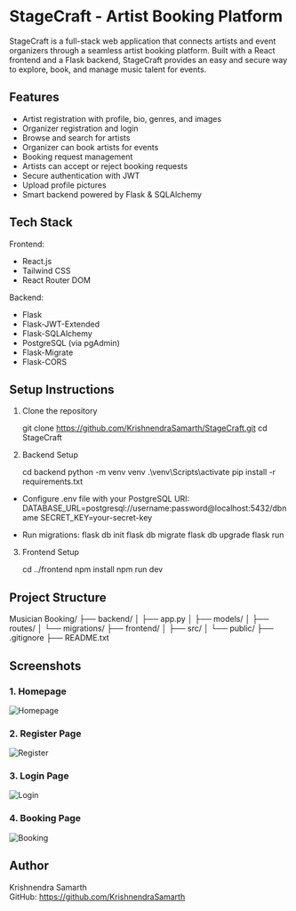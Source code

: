 
StageCraft - Artist Booking Platform
====================================

StageCraft is a full-stack web application that connects artists and event organizers through a seamless artist booking platform. Built with a React frontend and a Flask backend, StageCraft provides an easy and secure way to explore, book, and manage music talent for events.

Features
--------
- Artist registration with profile, bio, genres, and images
- Organizer registration and login
- Browse and search for artists
- Organizer can book artists for events
- Booking request management
- Artists can accept or reject booking requests
- Secure authentication with JWT
- Upload profile pictures
- Smart backend powered by Flask & SQLAlchemy

Tech Stack
----------
Frontend:
- React.js
- Tailwind CSS
- React Router DOM

Backend:
- Flask
- Flask-JWT-Extended
- Flask-SQLAlchemy
- PostgreSQL (via pgAdmin)
- Flask-Migrate
- Flask-CORS

Setup Instructions
------------------

1. Clone the repository

    git clone https://github.com/KrishnendraSamarth/StageCraft.git
    cd StageCraft

2. Backend Setup

    cd backend
    python -m venv venv
    .\venv\Scripts\activate
    pip install -r requirements.txt

- Configure .env file with your PostgreSQL URI:
    DATABASE_URL=postgresql://username:password@localhost:5432/dbname
    SECRET_KEY=your-secret-key

- Run migrations:
    flask db init
    flask db migrate
    flask db upgrade
    flask run

3. Frontend Setup

    cd ../frontend
    npm install
    npm run dev

Project Structure
-----------------
Musician Booking/
├── backend/
│   ├── app.py
│   ├── models/
│   ├── routes/
│   └── migrations/
├── frontend/
│   ├── src/
│   └── public/
├── .gitignore
├── README.txt

## Screenshots

### 1. Homepage
![Homepage](screenshots/6284803e-e52c-4ea9-939d-48981da00103.png)

### 2. Register Page
![Register](screenshots/0aef6d29-931e-4aa1-8749-8b5c3a8c3979.png)

### 3. Login Page
![Login](screenshots/2a5e9c67-a1d0-49e3-8317-e2750c797232.png)

### 4. Booking Page
![Booking](screenshots/c8961437-ab00-4e09-8824-f5f5b83cb1a3.png)


Author
------
Krishnendra Samarth  
GitHub: https://github.com/KrishnendraSamarth

